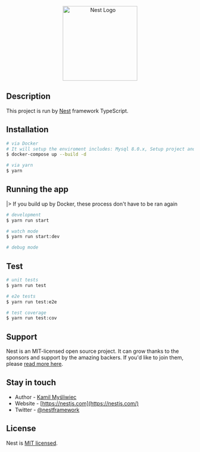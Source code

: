 <p align="center">
  <a href="http://nestjs.com/" target="blank"><img src="https://nestjs.com/img/logo-small.svg" width="200" alt="Nest Logo" /></a>
</p>

## Description
This project is run by [Nest](https://github.com/nestjs/nest) framework TypeScript.

## Installation
```bash
# via Docker
# It will setup the enviroment includes: Mysql 8.0.x, Setup project and seeds the data
$ docker-compose up --build -d 

# via yarn
$ yarn
```

## Running the app
|> If you build up by Docker, these process don't have to be ran again
```bash
# development
$ yarn run start

# watch mode
$ yarn run start:dev

# debug mode
```

## Test

```bash
# unit tests
$ yarn run test

# e2e tests
$ yarn run test:e2e

# test coverage
$ yarn run test:cov
```

## Support

Nest is an MIT-licensed open source project. It can grow thanks to the sponsors and support by the amazing backers. If you'd like to join them, please [read more here](https://docs.nestjs.com/support).

## Stay in touch

- Author - [Kamil Myśliwiec](https://kamilmysliwiec.com)
- Website - [https://nestjs.com](https://nestjs.com/)
- Twitter - [@nestframework](https://twitter.com/nestframework)

## License

Nest is [MIT licensed](LICENSE).
